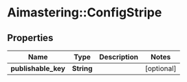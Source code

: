 # Aimastering::ConfigStripe

## Properties
Name | Type | Description | Notes
------------ | ------------- | ------------- | -------------
**publishable_key** | **String** |  | [optional] 


